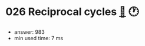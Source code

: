026 Reciprocal cycles [:link:](http://projecteuler.net/problem=26)  :clock1:
========================

- answer: 983 
- min used time: 7 ms

